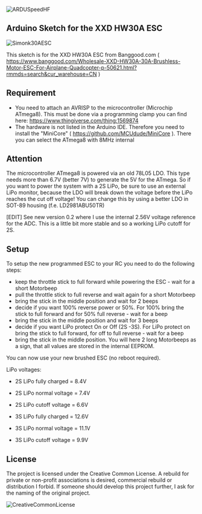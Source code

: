 ![ARDUSpeedHF](https://marcostoffers.github.io/arduspeedhfNGlogo640.png)
## Arduino Sketch for the XXD HW30A ESC
![Simonk30AESC](https://marcostoffers.github.io/simonk30a.png)

This sketch is for the XXD HW30A ESC from Banggood.com ( https://www.banggood.com/Wholesale-XXD-HW30A-30A-Brushless-Motor-ESC-For-Airplane-Quadcopter-p-50621.html?rmmds=search&cur_warehouse=CN )

## Requirement
- You need to attach an AVRISP to the microcontroller (Microchip ATmega8). This must be done via a programming clamp you can find here: https://www.thingiverse.com/thing:1569874
- The hardware is not listed in the Arduino IDE. Therefore you need to install the "MiniCore" ( https://github.com/MCUdude/MiniCore ). There you can select the ATmega8 with 8MHz internal

## Attention
The microcontroller ATmega8 is powered via an old 78L05 LDO. This type needs more than 6.7V (better 7V) to generate the 5V for the ATmega. So if you want to power the system with a 2S LiPo, be sure to use an external LiPo monitor, because the LDO will break down the voltage before the LiPo reaches the cut off voltage! You can change this by using a better LDO in SOT-89 housing (f.e. LD2981ABU50TR)

[EDIT] See new version 0.2 where I use the internal 2.56V voltage reference for the ADC. This is a little bit more stable and so a working LiPo cutoff for 2S.

## Setup
To setup the new programmed ESC to your RC you need to do the following steps:
* keep the throttle stick to full forward while powering the ESC - wait for a short Motorbeep
* pull the throttle stick to full reverse and wait again for a short Motorbeep
* bring the stick in the middle position and wait for 2 beeps
* decide if you want 100% reverse power or 50%. For 100% bring the stick to full forward and for 50% full reverse - wait for a beep
* bring the stick in the middle position and wait for 3 beeps
* decide if you want LiPo protect On or Off (2S -3S). For LiPo protect on bring the stick to full forward, for off to full reverse - wait for a beep
* bring the stick in the middle position. You will here 2 long Motorbeeps as a sign, that all values are stored in the internal EEPROM.

You can now use your new brushed ESC (no reboot required).

LiPo voltages:
* 2S LiPo fully charged = 8.4V
* 2S LiPo normal voltage = 7.4V
* 2S LiPo cutoff voltage = 6.6V

* 3S LiPo fully charged = 12.6V
* 3S LiPo normal voltage = 11.1V
* 3S LiPo cutoff voltage = 9.9V
 
## License
The project is licensed under the Creative Common License. A rebuild for private or non-profit associations is desired, commercial rebuild or distribution I forbid. If someone should develop this project further, I ask for the naming of the original project.

![CreativeCommonLicense](https://marcostoffers.github.io/cc.png)
